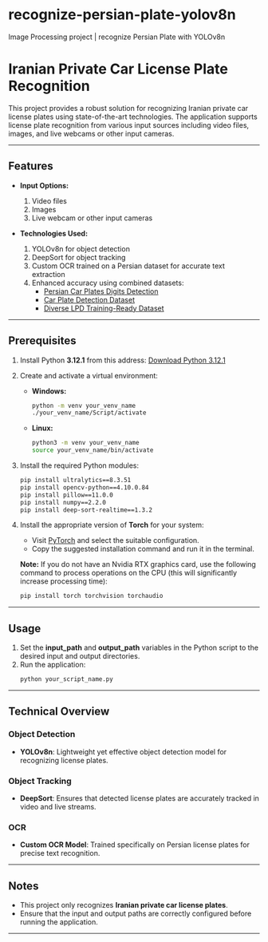 # recognize-persian-plate-yolov8n
Image Processing project | recognize Persian Plate with YOLOv8n

 # Iranian Private Car License Plate Recognition

This project provides a robust solution for recognizing Iranian private car license plates using state-of-the-art technologies. The application supports license plate recognition from various input sources including video files, images, and live webcams or other input cameras.

---

## Features
- **Input Options:**
  1. Video files
  2. Images
  3. Live webcam or other input cameras

- **Technologies Used:**
  1. YOLOv8n for object detection
  2. DeepSort for object tracking
  3. Custom OCR trained on a Persian dataset for accurate text extraction
  4. Enhanced accuracy using combined datasets:
     - [Persian Car Plates Digits Detection](https://www.kaggle.com/datasets/nimapourmoradi/persian-car-plates-digits-detection-yolov8)
     - [Car Plate Detection Dataset](https://www.kaggle.com/datasets/nimapourmoradi/car-plate-detection-yolov8)
     - [Diverse LPD Training-Ready Dataset](https://www.kaggle.com/datasets/fxmikf/diverse-lpd-training-ready)

---

## Prerequisites

1. Install Python **3.12.1** from this address: [Download Python 3.12.1](https://www.python.org/downloads/release/python-3121/)
2. Create and activate a virtual environment:
   - **Windows:**
     ```bash
     python -m venv your_venv_name
     ./your_venv_name/Script/activate
     ```
   - **Linux:**
     ```bash
     python3 -m venv your_venv_name
     source your_venv_name/bin/activate
     ```
3. Install the required Python modules:
   ```bash
   pip install ultralytics==8.3.51
   pip install opencv-python==4.10.0.84
   pip install pillow==11.0.0
   pip install numpy==2.2.0
   pip install deep-sort-realtime==1.3.2
   ```

4. Install the appropriate version of **Torch** for your system:
   - Visit [PyTorch](https://pytorch.org/get-started/locally/) and select the suitable configuration.
   - Copy the suggested installation command and run it in the terminal.

   **Note:** If you do not have an Nvidia RTX graphics card, use the following command to process operations on the CPU (this will significantly increase processing time):
   ```bash
   pip install torch torchvision torchaudio
   ```

---

## Usage

1. Set the **input_path** and **output_path** variables in the Python script to the desired input and output directories.
2. Run the application:
   ```bash
   python your_script_name.py
   ```

---

## Technical Overview

### Object Detection
- **YOLOv8n**: Lightweight yet effective object detection model for recognizing license plates.

### Object Tracking
- **DeepSort**: Ensures that detected license plates are accurately tracked in video and live streams.

### OCR
- **Custom OCR Model**: Trained specifically on Persian license plates for precise text recognition.

---

## Notes
- This project only recognizes **Iranian private car license plates**.
- Ensure that the input and output paths are correctly configured before running the application.

---
